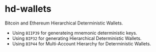 # hd-wallets

Bitcoin and Ethereum Hierarchical Deterministic Wallets.

* Using `BIIP39` for generateing mnemonic deterministic keys.
* Using `BIP32` for generating Hierarchical Deterministic Wallets.
* Using `BIP44` for Multi-Account Hierarchy for Deterministic Wallets.
